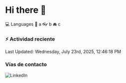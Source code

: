 # Hi there 👋

:computer: Languages
:pencil: a
:eyeglasses: b
:oncoming_automobile: c

### :zap: Actividad reciente
<!--RECENT_ACTIVITY:start-->
<!--RECENT_ACTIVITY:end-->
<!--RECENT_ACTIVITY:last_update-->
Last Updated: Wednesday, July 23rd, 2025, 12:46:18 PM
<!--RECENT_ACTIVITY:last_update_end-->

### Vías de contacto

![LinkedIn](https://www.linkedin.com/in/irving-hernández-226846205/)
